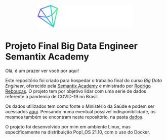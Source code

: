 <p align="center"><img src=https://github.com/raonineri/projeto_final_semantix_big_data_engineer/blob/main/img/logo_semantixpng?raw=true)></p>

# Projeto Final Big Data Engineer Semantix Academy

Olá, é um prazer ver você por aqui!

Este repositório foi criado para hospedar o trabalho final do curso *Big Data Engineer*, oferecido pela [Semantix Academy](https://www.semantix.ai/academy) e ministrado por [Rodrigo Rebouças](https://br.linkedin.com/in/rodrigo-reboucas). O projeto tem por objetivo lidar com uma serie de dados referente a pandemia de COVID-19 no Brasil.

Os dados utilizados tem como fonte o Ministério da Saúde e podem ser acessados [aqui](https://mobileapps.saude.gov.br/esus-vepi/files/unAFkcaNDeXajurGB7LChj8SgQYS2ptm/04bd3419b22b9cc5c6efac2c6528100d_HIST_PAINEL_COVIDBR_06jul2021.rar). Pensando numa eventual possível indisponibilidade, os mesmos também se encontram neste repositório, na pasta [dados](https://github.com/raonineri/projeto_final_semantix_big_data_engineer/tree/main/dados).

O projeto foi desenvolvido por mim em ambiente Linux, mas especificamente na distribuição Pop!_OS 21.10, com o uso do Docker.

